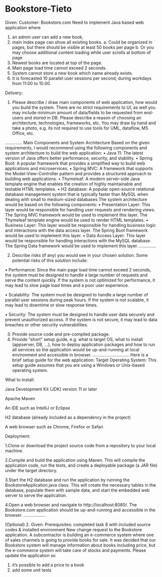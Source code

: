 # Bookstore-Tieto
Given:
Customer: Bookstore.com
Need to implement Java based web application where 
1. an admin user can add a new book,
2. main index page can show all existing books.
a. Could be organized in pages, but there should be visible at least 50 books 
per page
b. Or you may choose additional content loading while user scrolls at bottom of 
page 
3. Newest books are located at top of the page.
4. Main page load time cannot exceed 2 seconds.
5. System cannot store a new book which name already exists.
6. It is forecasted 10 parallel user sessions per second, during workdays from 11:00 to 
15:00.

Delivery:
1. Please describe / draw main components of web application, how would you build the 
system. There are no strict requirements to UI, as well you may include minimum amount of 
data/fields to be requested from end-users and stored in DB. Please describe a reason of 
choosing an architecture, technologies, frameworks, etc. You may draw by hand and take a 
photo, e.g. its not required to use tools for UML, dataflow, MS Office, etc.

..............
Main Components and System Architecture Based on the given requirements, I would recommend using the following components and system architecture to build the web application:
•	Java 11: The latest version of Java offers better performance, security, and stability.
•	Spring Boot: A popular framework that provides a simplified way to build web applications and microservices.
•	Spring MVC: A framework that supports the Model-View-Controller pattern and provides a structured approach to building web applications.
•	Thymeleaf: A modern server-side Java template engine that enables the creation of highly maintainable and testable HTML templates.
•	H2 database: A popular open-source relational database management system that is typically faster than MySQL when dealing with small to medium-sized databases
The system architecture would be based on the following components:
•	Presentation Layer: This layer would be responsible for handling user requests and rendering views. The Spring MVC framework would be used to implement this layer. The Thymeleaf template engine would be used to render HTML templates.
•	Business Layer: This layer would be responsible for handling business logic and interactions with the data access layer. The Spring Boot framework would be used to implement this layer.
•	Data Access Layer: This layer would be responsible for handling interactions with the MySQL database. The Spring Data framework would be used to implement this layer.
..............

2. Describe risks (if any) you would see in your chosen solution.
Some potential risks of this solution include:

•	Performance: Since the main page load time cannot exceed 2 seconds, the system must be designed to handle a large number of requests and serve the content quickly. If the system is not optimized for performance, it may lead to slow page load times and a poor user experience.

•	Scalability: The system must be designed to handle a large number of parallel user sessions during peak hours. If the system is not scalable, it may lead to downtime or slow response times.

•	Security: The system must be designed to handle user data securely and prevent unauthorized access. If the system is not secure, it may lead to data breaches or other security vulnerabilities.

3. Provide source code and pre-compiled package.
4. Provide “short” setup guide, e.g. what is target OS, what to install (appserver, DB, …), 
how to deploy application packages and how to run all services so the application would be 
up-and-running at local environment and accessible in browser.
..............................
Here is a brief setup guide for the web application:
Target Operating System:
This setup guide assumes that you are using a Windows or Unix-based operating system.

What to install:

Java Development Kit (JDK) version 11 or later

Apache Maven

An IDE such as IntelliJ or Eclipse

H2 database (already included as a dependency in the project)

A web browser such as Chrome, Firefox or Safari

Deployment:

1.Clone or download the project source code from a repository to your local machine.

2.Compile and build the application using Maven. This will compile the application code, run the tests, and create a deployable package (a JAR file) under the target directory.

3.Start the H2 database and run the application by running the BookstoreApplication.java class. This will create the necessary tables in the database, populate them with sample data, and start the embedded web server to serve the application.

4.Open a web browser and navigate to http://localhost:8080/. The Bookstore.com application should be up-and-running and accessible in the browser.
..................

(Optional) 2. Given:
Prerequisites: completed task 8 with included source codes & installed environment
New change request to the Bookstore application.
A subcontractor is building an e-commerce system where one of sales channels is going to 
provide books for sale. It was decided that our Bookstore system will manage information 
about books including price, but the e-commerce system will take care of stocks and 
payments.
Please update the application so 
1. it’s possible to add a price to a book
2. add some unit tests
